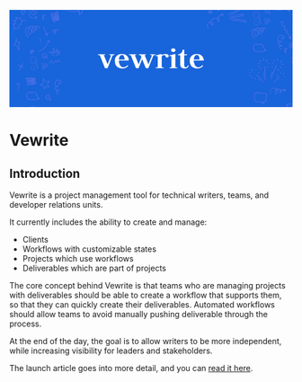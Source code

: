 ![Vewrite](https://github.com/ramijames/vewrite/blob/main/public/images/github-readme.png?raw=true)

# Vewrite

## Introduction

Vewrite is a project management tool for technical writers, teams, and developer relations units.

It currently includes the ability to create and manage:

- Clients
- Workflows with customizable states
- Projects which use workflows
- Deliverables which are part of projects

The core concept behind Vewrite is that teams who are managing projects with deliverables should be able to create a workflow that supports them, so that they can quickly create their deliverables. Automated workflows should allow teams to avoid manually pushing deliverable through the process. 

At the end of the day, the goal is to allow writers to be more independent, while increasing visibility for leaders and stakeholders.

The launch article goes into more detail, and you can [read it here](https://vewrite.com/articles/introducing-vewrite).


